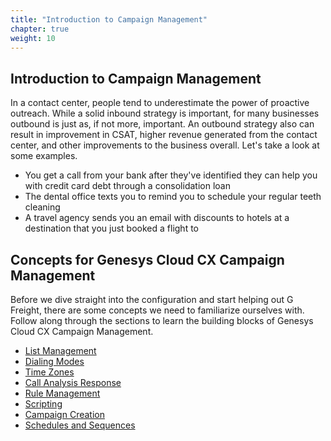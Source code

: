 ```yaml
---
title: "Introduction to Campaign Management"
chapter: true
weight: 10
---
```


## Introduction to Campaign Management

In a contact center, people tend to underestimate the power of proactive outreach. While a solid inbound strategy is important, for many businesses outbound is just as, if not more, important. An outbound strategy also can result in improvement in CSAT, higher revenue generated from the contact center, and other improvements to the business overall. Let's take a look at some examples.

- You get a call from your bank after they've identified they can help you with credit card debt through a consolidation loan
- The dental office texts you to remind you to schedule your regular teeth cleaning 
- A travel agency sends you an email with discounts to hotels at a destination that you just booked a flight to

## Concepts for Genesys Cloud CX Campaign Management
Before we dive straight into the configuration and start helping out G Freight, there are some concepts we need to familiarize ourselves with. Follow along through the sections to learn the building blocks of Genesys Cloud CX Campaign Management.

- [List Management](010-introduction/10_first.html)
- [Dialing Modes](010-introduction/20_second.html)
- [Time Zones](010-introduction/30_third.html)
- [Call Analysis Response](010-introduction/40_fourth.html)
- [Rule Management](010-introduction/50_fifth.html)
- [Scripting](010-introduction/60_sixth.html)
- [Campaign Creation](010-introduction/70_seventh.html)
- [Schedules and Sequences](010-introduction/80_eight.html)


